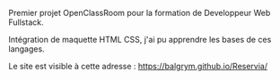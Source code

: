 Premier projet OpenClassRoom pour la formation de Developpeur Web Fullstack.

Intégration de maquette HTML CSS, j'ai pu apprendre les bases de ces langages.

Le site est visible à cette adresse : https://balgrym.github.io/Reservia/
